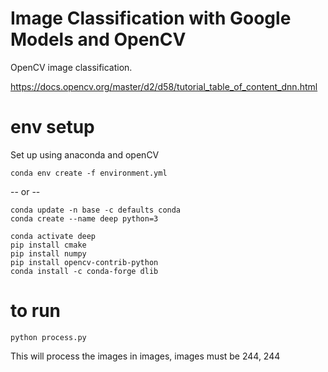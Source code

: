 # Image Classification with Google Models and OpenCV

OpenCV image classification.

https://docs.opencv.org/master/d2/d58/tutorial_table_of_content_dnn.html

# env setup

Set up using anaconda and openCV

    conda env create -f environment.yml

-- or -- 

    conda update -n base -c defaults conda
    conda create --name deep python=3

    conda activate deep
    pip install cmake
    pip install numpy
    pip install opencv-contrib-python
    conda install -c conda-forge dlib

# to run

    python process.py

This will process the images in images, images must be 244, 244



